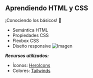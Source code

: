 ## Aprendiendo HTML y CSS
¡Conociendo los básicos! 💜

 - Semántica HTML
 - Propiedades CSS
 - Flexbox CSS
 - Diseño responsive
 ![Imagen](https://cdni.iconscout.com/illustration/premium/thumb/man-coder-development-programming-computer-7944214-6310014.png)

 ***Recursos utilizados:***
 - Íconos: [HeroIcons](https://heroicons.com/)
 - Colores: [Tailwinds](https://tailwindcss.com/docs/customizing-colors)

